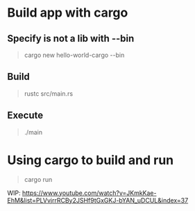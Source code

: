 # Build app with cargo

## Specify is not a lib with --bin

> cargo new hello-world-cargo --bin

## Build

> rustc src/main.rs

## Execute

> ./main

# Using cargo to build and run

> cargo run

WIP:
https://www.youtube.com/watch?v=JKmkKae-EhM&list=PLVvjrrRCBy2JSHf9tGxGKJ-bYAN_uDCUL&index=37
